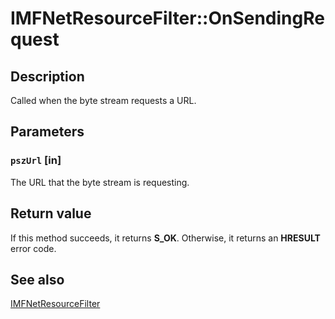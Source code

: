 # IMFNetResourceFilter::OnSendingRequest

## Description

Called when the byte stream requests a URL.

## Parameters

### `pszUrl` [in]

The URL that the byte stream is requesting.

## Return value

If this method succeeds, it returns **S_OK**. Otherwise, it returns an **HRESULT** error code.

## See also

[IMFNetResourceFilter](https://learn.microsoft.com/windows/desktop/api/mfidl/nn-mfidl-imfnetresourcefilter)